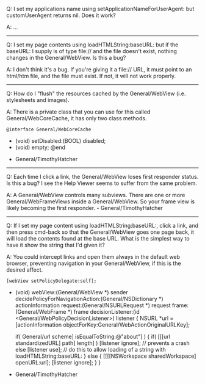 Q: I set my applications name using setApplicationNameForUserAgent: but customUserAgent returns nil. Does it work?

A: ...

----

Q: I set my page contents using loadHTMLString:baseURL: but if the baseURL: I supply is of type file:// and the file doesn't exist, nothing changes in the General/WebView. Is this a bug?

A: I don't think it's a bug. If you're giving it a file:// URL, it must point to an html/htm file, and the file must exist. If not, it will not work properly.

----

Q: How do I "flush" the resources cached by the General/WebView (i.e. stylesheets and images).

A:  There is a private class that you can use for this called General/WebCoreCache, it has only two class methods.

    @interface General/WebCoreCache
+ (void) setDisabled:(BOOL) disabled;
+ (void) empty;
@end


- General/TimothyHatcher

----

Q: Each time I click a link, the General/WebView loses first responder status. Is this a bug? I see the Help Viewer seems to suffer from the same problem.

A: A General/WebView controls many subviews. There are one or more General/WebFrameViews inside a General/WebView. So your frame view is likely becoming the first responder. - General/TimothyHatcher

----

Q: If I set my page content using loadHTMLString:baseURL:, click a link, and then press cmd-back so that the General/WebView goes one page back, it will load the contents found at the base URL. What is the simplest way to have it show the string that I'd given it?

A: You could intercept links and open them always in the default web browser, preventing navigation in your General/WebView, if this is the desired affect.

    [webView setPolicyDelegate:self];

- (void) webView:(General/WebView *) sender decidePolicyForNavigationAction:(General/NSDictionary *) actionInformation request:(General/NSURLRequest *) request frame:(General/WebFrame *) frame decisionListener:(id <General/WebPolicyDecisionListener>) listener {
	NSURL *url = [actionInformation objectForKey:General/WebActionOriginalURLKey];

	if( General/url scheme] isEqualToString:@"about"] ) {
		if( [[[url standardizedURL] path] length] ) [listener ignore]; // prevents a crash
		else [listener use]; // do this to allow loading of a string with loadHTMLString:baseURL:
	} else {
		[[[[NSWorkspace sharedWorkspace] openURL:url];
		[listener ignore];
	}
}


- General/TimothyHatcher